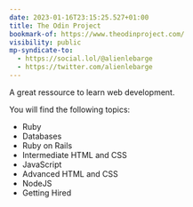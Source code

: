```yaml
---
date: 2023-01-16T23:15:25.527+01:00
title: The Odin Project
bookmark-of: https://www.theodinproject.com/
visibility: public
mp-syndicate-to:
  - https://social.lol/@alienlebarge
  - https://twitter.com/alienlebarge
---
```

A great ressource to learn web development.

You will find the following topics:

- Ruby
- Databases
- Ruby on Rails
- Intermediate HTML and CSS
- JavaScript
- Advanced HTML and CSS
- NodeJS
- Getting Hired
